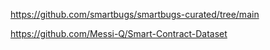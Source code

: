 


https://github.com/smartbugs/smartbugs-curated/tree/main

https://github.com/Messi-Q/Smart-Contract-Dataset